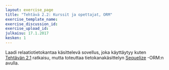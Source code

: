 ```yaml
---
layout: exercise_page
title: "Tehtävä 2.2: Kurssit ja opettajat, ORM"
exercise_template_name: 
exercise_discussion_id: 
exercise_upload_id: 
julkaisu: 17.1.2017
kesken: 1
---
```


Laadi relaatiotietokantaa käsittelevä sovellus, joka käyttäytyy kuten [Tehtävän 2.1](../tehtava21) ratkaisu, mutta toteuttaa tietokanakäsittelyn [Sequelize][sequelize] -ORM:n avulla.

[sequelize]: http://www.sequelizejs.com